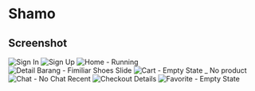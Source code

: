 # Shamo

## Screenshot
![Sign In](https://user-images.githubusercontent.com/19315474/159656511-3b98ef66-090d-4902-ba49-fa8dc9c423b5.png) ![Sign Up](https://user-images.githubusercontent.com/19315474/159656663-eca70018-8d48-4aca-bff0-34cadfedc0ac.png) 
![Home - Running](https://user-images.githubusercontent.com/19315474/159656967-5088d98e-0c9c-41eb-a610-a3f5c5bccb63.png) ![Detail Barang - Fimiliar Shoes Slide](https://user-images.githubusercontent.com/19315474/159656654-7eaf3735-6ece-4291-b233-47ef470cfb72.png)
![Cart - Empty State _ No product](https://user-images.githubusercontent.com/19315474/159657307-eebc9dd2-5408-4fcf-95e7-199f6ad838c0.png) ![Chat - No Chat Recent](https://user-images.githubusercontent.com/19315474/159657313-04ed7b77-76ac-47b3-982e-2c73078fa434.png)
![Checkout Details](https://user-images.githubusercontent.com/19315474/159657316-299ff417-bb26-440d-9218-44a5e2c0b93a.png) ![Favorite - Empty State](https://user-images.githubusercontent.com/19315474/159657317-0fced3e6-37f8-4eb6-ad33-e73260392e1d.png)
